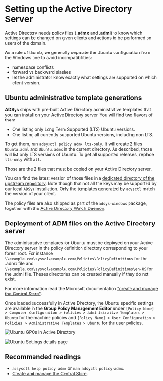 # Setting up the Active Directory Server

Active Directory needs policy files (**.admx** and **.adml**) to know which settings can be changed on given clients and actions to be performed on users of the domain.

As a rule of thumb, we generally separate the Ubuntu configuration from the Windows one to avoid incompatibilities:

* namespace conflicts
* forward vs backward slashes
* let the administrator know exactly what settings are supported on which client version.

## Ubuntu administrative template generations

**ADSys** ships with pre-built Active Directory administrative templates that you can install on your Active Directory server. You will find two flavors of them:

* One listing only Long Term Supported (LTS) Ubuntu versions.
* One listing all currently supported Ubuntu versions, including non LTS.

To get them, run `adsysctl policy admx lts-only`. It will create 2 files `Ubuntu.adml` and `Ubuntu.admx` in the current directory. As described, those will list only LTS versions of Ubuntu. To get all supported releases, replace `lts-only` with `all`.

Those are the 2 files that must be copied on your Active Directory server.

You can find the latest version of those files in a [dedicated directory of the upstream repository](https://github.com/ubuntu/adsys/tree/main/policies). Note though that not all the keys may be supported by our local `ADSys` installation. Only the templates generated by `adysctl` match the version of your client.

The policy files are also shipped as part of the `adsys-windows` package, together with the [Active Directory Watch Daemon](14.-Active-Directory-Watch-Daemon.md).

## Deployment of ADM files on the Active Directory server

The administrative templates for Ubuntu must be deployed on your Active Directory server in the policy definition directory corresponding to your forest root. For instance `\\example.com\sysvol\example.com\Policies\PolicyDefinitions` for the .admx file and `\\example.com\sysvol\example.com\Policies\PolicyDefinitions\en-US` for the .adml file. Theses directories can be created manually if they do not exist.

For more information read the Microsoft documentation ["create and manage the Central Store"](https://docs.microsoft.com/en-us/troubleshoot/windows-client/group-policy/create-and-manage-central-store).

Once loaded successfully in Active Directory, the Ubuntu specific settings are available in the **Group Policy Management Editor** under `[Policy Name] > Computer Configuration > Policies > Administrative Templates > Ubuntu` for the machine policies and `[Policy Name] > User Configuration > Policies > Administrative Templates > Ubuntu` for the user policies.

![Ubuntu GPOs in Active Directory](images/AD-Setup/gpo_editor-tree.png)

![Ubuntu Settings details page](images/AD-Setup/gpo_editor-details.png)

## Recommended readings

* `adsysctl help policy admx` or `man adsyctl-policy-admx`.
* [Create and manage the Central Store](https://docs.microsoft.com/en-us/troubleshoot/windows-client/group-policy/create-and-manage-central-store).
